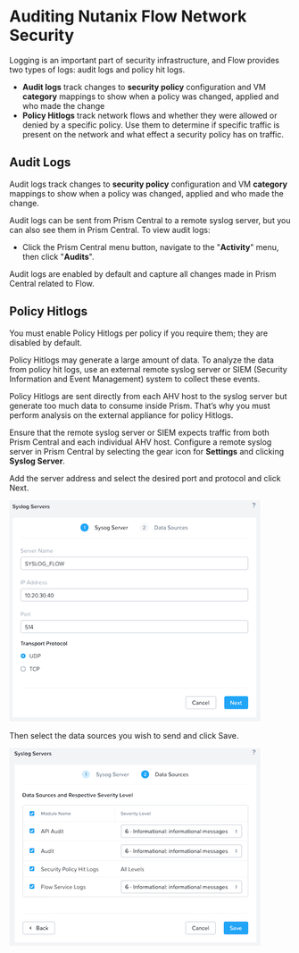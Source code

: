 # Auditing Nutanix Flow Network Security <!--JK: @david-brett rewrote this section as it was muddled - see what you think -->

Logging is an important part of security infrastructure, and Flow provides two types of logs: audit logs and policy hit logs. 

- **Audit logs** track changes to **security policy** configuration and VM **category** mappings to show when a policy was changed, applied and who made the change
- **Policy Hitlogs** track network flows and whether they were allowed or denied by a specific policy. Use them to determine if specific traffic is present on the network and what effect a security policy has on traffic.

## Audit Logs

Audit logs track changes to **security policy** configuration and VM **category** mappings to show when a policy was changed, applied and who made the change. 

Audit logs can be sent from Prism Central to a remote syslog server, but you can also see them in Prism Central. To view audit logs:

- Click the Prism Central menu button, navigate to the "**Activity**" menu, then click "**Audits**". 

Audit logs are enabled by default and capture all changes made in Prism Central related to Flow.

## Policy Hitlogs

You must enable Policy Hitlogs per policy if you require them; they are disabled by default. 

Policy Hitlogs may generate a large amount of data. To analyze the data from policy hit logs, use an external remote syslog server or SIEM (Security Information and Event Management) system to collect these events.

Policy Hitlogs are sent directly from each AHV host to the syslog server but generate too much data to consume inside Prism. That’s why you must perform analysis on the external appliance for policy Hitlogs. 

Ensure that the remote syslog server or SIEM expects traffic from both Prism Central and each individual AHV host. Configure a remote syslog server in Prism Central by selecting the gear icon for **Settings** and clicking **Syslog Server**. 

Add the server address and select the desired port and protocol and click Next.

![Syslog Server](../images/bp-2125-securing-citrix-virtual-apps-and-desktops-with-nutanix-flow_image43.png "Syslog Server")

Then select the data sources you wish to send and click Save.

![Syslog Server Rules](../images/bp-2125-securing-citrix-virtual-apps-and-desktops-with-nutanix-flow_image44.png "Syslog Server Rules")